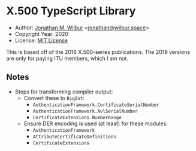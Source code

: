 # X.500 TypeScript Library

* Author: [Jonathan M. Wilbur](https://github.com/JonathanWilbur) <[jonathan@wilbur.space](mailto:jonathan@wilbur.space)>
* Copyright Year: 2020
* License: [MIT License](https://mit-license.org/)

This is based off of the 2016 X.500-series publications. The 2019 versions are
only for paying ITU members, which I am not.

## Notes

- Steps for transforming compiler output:
  - Convert these to `BigInt`:
    - `AuthenticationFramework.CertificateSerialNumber`
    - `AuthenticationFramework.AvlSerialNumber`
    - `CertificateExtensions.NumberRange`
  - Ensure DER encoding is used (at least) for these modules:
    - `AuthenticationFramework`
    - `AttributeCertificateDefinitions`
    - `CertificateExtensions`